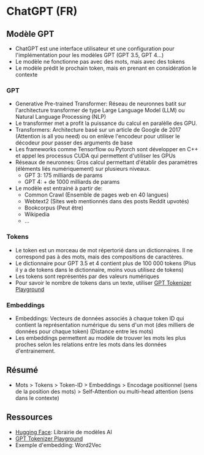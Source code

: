 # ChatGPT (FR)
## Modèle GPT
- ChatGPT est une interface utilisateur et une configuration pour l'implémentation pour les modèles GPT (GPT 3.5, GPT 4...)
- Le modèle ne fonctionne pas avec des mots, mais avec des tokens
- Le modèle prédit le prochain token, mais en prenant en considération le contexte

### GPT 
- Generative Pre-trained Transformer: Réseau de neuronnes batit sur l'architecture transformer de type Large Language Model (LLM) ou Natural Language Processing (NLP)
- Le transformer met a profit la puissance du calcul en paralèlle des GPU.
- Transformers: Architecture basé sur un article de Google de 2017 (Attention is all you need) ou on enlève l'encodeur pour utiliser le décodeur pour passer des arguments de base
- Les frameworks comme Tensorflow ou Pytorch sont développer en C++ et appel les processus CUDA qui permettent d'utiliser les GPUs
- Réseaux de neuronnes: Gros calcul permettant d'établir des paramètres (éléments liés numériquement) sur plusieurs niveaux.
  - GPT 3: 175 milliards de params
  - GPT 4: + de 1000 milliards de params
- Le modèle est entrainé à partir de:
  - Common Crawl (Ensemble de pages web en 40 langues)
  - Webtext2 (Sites web mentionnés dans des posts Reddit upvotés)
  - Bookcorpus (Peut être)
  - Wikipedia
  - ...

### Tokens
- Le token est un morceau de mot répertorié dans un dictionnaires. Il ne correspond pas à des mots, mais des compositions de caractères.
- Le dictionnaire pour GPT 3.5 et 4 contient plus de 100 000 tokens (Plus il y a de tokens dans le dictionnaire, moins vous utilisez de tokens)
- Les tokens sont représentés par des valeurs numériques
- Pour savoir le nombre de tokens dans un texte, utiliser [GPT Tokenizer Playground](https://gpt-tokenizer.dev)

### Embeddings
- Embeddings: Vecteurs de données associés à chaque token ID qui contient la représentation numérique du sens d'un mot (des milliers de données pour chaque token) (Distance entre les mots)
- Les embeddings permettent au modèle de trouver les mots les plus proches selon les relations entre les mots dans les données d'entrainement.

## Résumé
- Mots > Tokens > Token-ID > Embeddings > Encodage positionnel (sens de la position des mots) > Self-Attention ou multi-head attention (sens dans le contexte)

## Ressources
- [Hugging Face](https://huggingface.co): Librairie de modèles AI
- [GPT Tokenizer Playground](https://gpt-tokenizer.dev)
- Exemple d'embedding: Word2Vec
